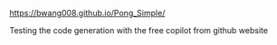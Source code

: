 https://bwang008.github.io/Pong_Simple/

Testing the code generation with the free copilot from github website
